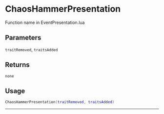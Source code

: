 # ChaosHammerPresentation
Function name in EventPresentation.lua
## Parameters
`traitRemoved`, `traitsAdded`
## Returns
`none`
## Usage
```lua
ChaosHammerPresentation(traitRemoved, traitsAdded)
```
---

